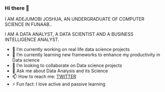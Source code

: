 ### Hi there 👋

I AM ADEJUMOBI JOSHUA, AN UNDERGRADUATE OF COMPUTER SCIENCE IN FUNAAB..

I AM A DATA ANALYST, A DATA SCIENTIST AND A BUSINESS INTELLIGENCE ANALYST.

- 🔭 I’m currently working on real life data science projects
- 🌱 I’m currently learning new frameworks to enhance my productivity in Data science
- 👯 I’m looking to collaborate on Data science projects
- 💬 Ask me about Data Analysis and its Science
- 📫 How to reach me: [TWITTER](https://twitter.com/AdejumobiJoshua)
- ⚡ Fun fact: I love active and passive learning
